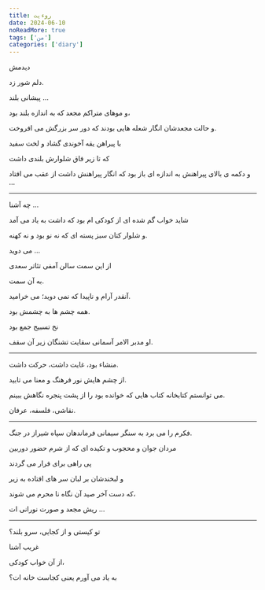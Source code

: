 ```yaml
---
title: روءیت
date: 2024-06-10
noReadMore: true
tags: ['من']
categories: ['diary']
---
```


دیدمش

دلم شور زد.

پیشانی بلند ...

و موهای متراکم مجعد که به اندازه بلند بود،

و حالت مجعدشان انگار شعله هایی بودند که دور سر بزرگش می افروخت.

با پیراهن یقه آخوندی گشاد و لخت سفید

که تا زیر فاق شلوارش بلندی داشت

و دکمه ی بالای پیراهنش به اندازه ای باز بود که انگار پیراهنش داشت از عقب می افتاد ...

---

چه آشنا ...

شاید خواب گم شده ای از کودکی ام بود که داشت به یاد می آمد

و شلوار کتان سبز پسته ای که نه نو بود و نه کهنه.

می دوید ...

از این سمت سالن آمفی تئاتر سعدی

به آن سمت.

آنقدر آرام و ناپیدا که نمی دوید؛ می خرامید.

همه چشم ها به چشمش بود.

نخ تسبیح جمع بود

او مدبر الامر آسمانی سقایت تشنگان زیر آن سقف.

---

منشاء بود، غایت داشت، حرکت داشت.

از چشم هایش نور فرهنگ و معنا می تابید.

می توانستم کتابخانه کتاب هایی که خوانده بود را از پشت پنجره نگاهش ببینم.

نقاشی، فلسفه، عرفان.

---

فکرم را می برد به سنگر سیمانی فرماندهان سپاه شیراز در جنگ.

مردان جوان و محجوب و تکیده ای که از شرم حضور دوربین

پی راهی برای فرار می گردند

و لبخندشان بر لبان سر های افتاده به زیر

که دست آخر صید آن نگاه نا محرم می شوند،

ریش مجعد و صورت نورانی ات ...

---

تو کیستی و از کجایی، سرو بلند؟

غریب آشنا

از آن خواب کودکی،

به یاد می آورم یعنی کجاست خانه ات؟

